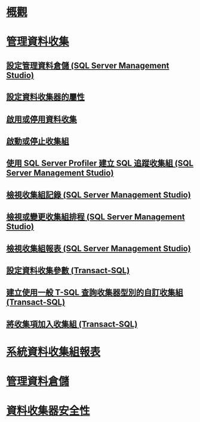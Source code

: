 # [概觀](data-collection.md)  
# [管理資料收集](manage-data-collection.md)  
## [設定管理資料倉儲 (SQL Server Management Studio)](configure-the-management-data-warehouse-sql-server-management-studio.md)  
## [設定資料收集器的屬性](configure-properties-of-a-data-collector.md)  
## [啟用或停用資料收集](enable-or-disable-data-collection.md)  
## [啟動或停止收集組](start-or-stop-a-collection-set.md)  
## [使用 SQL Server Profiler 建立 SQL 追蹤收集組 (SQL Server Management Studio)](use-sql-server-profiler-to-create-a-sql-trace-collection-set.md)  
## [檢視收集組記錄 (SQL Server Management Studio)](view-collection-set-logs-sql-server-management-studio.md)  
## [檢視或變更收集組排程 (SQL Server Management Studio)](view-or-change-collection-set-schedules-sql-server-management-studio.md)  
## [檢視收集組報表 (SQL Server Management Studio)](view-a-collection-set-report-sql-server-management-studio.md)  
## [設定資料收集參數 (Transact-SQL)](configure-data-collection-parameters-transact-sql.md)  
## [建立使用一般 T-SQL 查詢收集器型別的自訂收集組 (Transact-SQL)](create-custom-collection-set-generic-t-sql-query-collector-type.md)  
## [將收集項加入收集組 (Transact-SQL)](add-a-collection-item-to-a-collection-set-transact-sql.md)  
# [系統資料收集組報表](system-data-collection-set-reports.md)  
# [管理資料倉儲](management-data-warehouse.md)  
# [資料收集器安全性](data-collector-security.md)  

